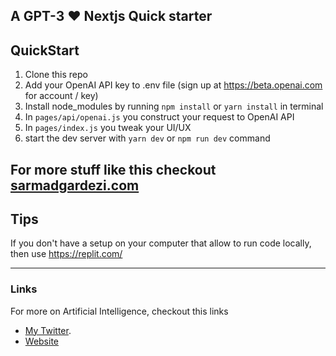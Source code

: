 ## A GPT-3 ❤️ Nextjs Quick starter

## QuickStart

1. Clone this repo
2. Add your OpenAI API key to .env file (sign up at https://beta.openai.com for account / key)
3. Install node_modules by running `npm install` or `yarn install` in terminal
4. In `pages/api/openai.js` you construct your request to OpenAI API
5. In `pages/index.js` you tweak your UI/UX
6. start the dev server with `yarn dev` or `npm run dev` command

## For more stuff like this checkout [sarmadgardezi.com](https://sarmadgardezi.com)

## Tips

If you don't have a setup on your computer that allow to run code locally, then use https://replit.com/

---

### Links

For more on Artificial Intelligence, checkout this links

- [My Twitter](https://twitter.com/sarmadgardezi).
- [Website](https://sarmadgardezi.com)
